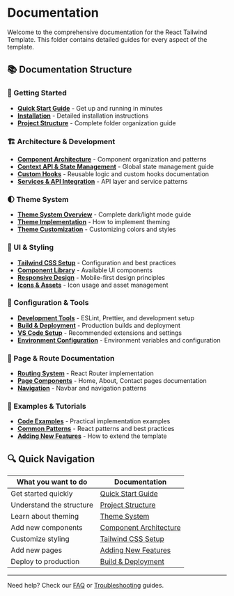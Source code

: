 # Documentation

Welcome to the comprehensive documentation for the React Tailwind Template. This folder contains detailed guides for every aspect of the template.

## 📚 Documentation Structure

### 🚀 Getting Started
- **[Quick Start Guide](./quick-start.md)** - Get up and running in minutes
- **[Installation](./installation.md)** - Detailed installation instructions
- **[Project Structure](./project-structure.md)** - Complete folder organization guide

### 🏗️ Architecture & Development
- **[Component Architecture](./components.md)** - Component organization and patterns
- **[Context API & State Management](./context-state.md)** - Global state management guide
- **[Custom Hooks](./hooks.md)** - Reusable logic and custom hooks documentation
- **[Services & API Integration](./services.md)** - API layer and service patterns

### 🌓 Theme System
- **[Theme System Overview](./theme-system.md)** - Complete dark/light mode guide
- **[Theme Implementation](./theme-implementation.md)** - How to implement theming
- **[Theme Customization](./theme-customization.md)** - Customizing colors and styles

### 🎨 UI & Styling
- **[Tailwind CSS Setup](./tailwind.md)** - Configuration and best practices
- **[Component Library](./ui-components.md)** - Available UI components
- **[Responsive Design](./responsive.md)** - Mobile-first design principles
- **[Icons & Assets](./icons-assets.md)** - Icon usage and asset management

### 🔧 Configuration & Tools
- **[Development Tools](./dev-tools.md)** - ESLint, Prettier, and development setup
- **[Build & Deployment](./build-deploy.md)** - Production builds and deployment
- **[VS Code Setup](./vscode.md)** - Recommended extensions and settings
- **[Environment Configuration](./environment.md)** - Environment variables and configuration

### 📄 Page & Route Documentation
- **[Routing System](./routing.md)** - React Router implementation
- **[Page Components](./pages.md)** - Home, About, Contact pages documentation
- **[Navigation](./navigation.md)** - Navbar and navigation patterns

### 🧪 Examples & Tutorials
- **[Code Examples](./examples.md)** - Practical implementation examples
- **[Common Patterns](./patterns.md)** - React patterns and best practices
- **[Adding New Features](./adding-features.md)** - How to extend the template


## 🔍 Quick Navigation

| What you want to do | Documentation |
|---------------------|---------------|
| Get started quickly | [Quick Start Guide](./quick-start.md) |
| Understand the structure | [Project Structure](./project-structure.md) |
| Learn about theming | [Theme System](./theme-system.md) |
| Add new components | [Component Architecture](./components.md) |
| Customize styling | [Tailwind CSS Setup](./tailwind.md) |
| Add new pages | [Adding New Features](./adding-features.md) |
| Deploy to production | [Build & Deployment](./build-deploy.md) |

---

Need help? Check our [FAQ](./faq.md) or [Troubleshooting](./troubleshooting.md) guides.
